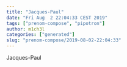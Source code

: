 ```yaml
---
title: "Jacques-Paul"
date: "Fri Aug  2 22:04:33 CEST 2019"
tags: ["prenom-compose", "pipotron"]
author: m1ch3l
categories: ["generated"]
slug: "prenom-compose/2019-08-02-22:04:33"
---
```


Jacques-Paul
